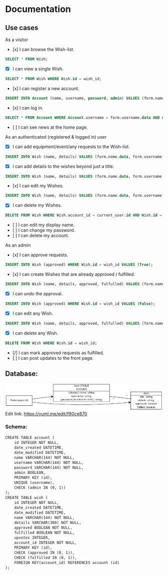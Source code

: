 # Documentation

## Use cases

As a visitor
 - [x] I can browse the Wish-list.
 ~~~~SQL
 SELECT * FROM Wish;
 
 ~~~~
 - [x] I can view a single Wish.
 ~~~~SQL
 SELECT * FROM Wish WHERE Wish.id = wish_id;
 
 ~~~~
 - [x] I can register a new account.
 ~~~~SQL
 INSERT INTO Account (name, username, password, admin) VALUES (form.name.data, form.username.data, form.password.data, False);
 
 ~~~~
 - [x] I can log in.
 ~~~~SQL
 SELECT * FROM Account WHERE Account.username = form.username.data AND Account.password = form.password.data; ;
 
 ~~~~
 - [ ] I can see news at the home page.

As an authenticated (registered & logged in) user
 - [x] I can add equipment/event/any requests to the Wish-list.
 ~~~~SQL
 INSERT INTO Wish (name, details) VALUES (form.name.data, form.username.data, form.password.data, False);
 
 ~~~~
 - [x] I can add details to the wishes beyond just a title.
 ~~~~SQL
 INSERT INTO Wish (name, details) VALUES (form.name.data, form.username.data, form.password.data, False);
 
 ~~~~
 - [x] I can edit my Wishes.
 ~~~~SQL
 INSERT INTO Wish (name, details) VALUES (form.name.data, form.username.data, form.password.data, False);
 
 ~~~~
 - [x] I can delete my Wishes.
  ~~~~SQL
 DELETE FROM Wish WHERE Wish.account_id = current_user.id AND Wish.id = wish_id;

 ~~~~
 - [ ] I can edit my display name.
 - [ ] I can change my password.
 - [ ] I can delete my account.

As an admin
  - [x] I can approve requests.
  ~~~~SQL
 INSERT INTO Wish (approved) WHERE Wish.id = wish_id VALUES (True);
 
  ~~~~
  - [x] I can create Wishes that are already approved / fulfilled.
  ~~~~SQL
  INSERT INTO Wish (name, details, approved, fulfulled) VALUES (form.name.data, form.details.data, False/True, False/True);
 
  ~~~~
  - [x] I can undo the approval.
  ~~~~SQL
 INSERT INTO Wish (approved) WHERE Wish.id = wish_id VALUES (False);
 
  ~~~~
  - [x] I can edit any Wish.
  ~~~~SQL
  INSERT INTO Wish (name, details, approved, fulfulled) VALUES (form.name.data, form.details.data, False/True, False/True);
 
  ~~~~
  - [x] I can delete any Wish.
  ~~~~SQL
  DELETE FROM Wish WHERE Wish.id = wish_id;

  ~~~~
  - [/] I can mark approved requests as fulfilled.
  - [ ] I can post updates to the front page.


## Database:
![db structure](https://github.com/jKostet/makerspace/blob/master/documentation/db.png "DB Structure")
Edit link: https://yuml.me/edit/f90ce870

### Schema:
```
CREATE TABLE account (
	id INTEGER NOT NULL,
	date_created DATETIME,
	date_modified DATETIME,
	name VARCHAR(144) NOT NULL,
	username VARCHAR(144) NOT NULL,
	password VARCHAR(144) NOT NULL,
	admin BOOLEAN,
	PRIMARY KEY (id),
	UNIQUE (username),
	CHECK (admin IN (0, 1))
);
CREATE TABLE wish (
	id INTEGER NOT NULL,
	date_created DATETIME,
	date_modified DATETIME,
	name VARCHAR(144) NOT NULL,
	details VARCHAR(300) NOT NULL,
	approved BOOLEAN NOT NULL,
	fulfilled BOOLEAN NOT NULL,
	upvotes INTEGER,
	account_id INTEGER NOT NULL,
	PRIMARY KEY (id),
	CHECK (approved IN (0, 1)),
	CHECK (fulfilled IN (0, 1)),
	FOREIGN KEY(account_id) REFERENCES account (id)
);
```
